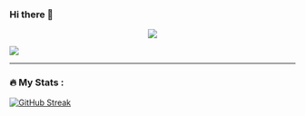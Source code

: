 ### Hi there 👋

<div id="header" align="center">
  <img src="https://media.giphy.com/media/SvFocn0wNMx0iv2rYz/giphy.gif"/>
</div>

![](https://komarev.com/ghpvc/?username=MiroZe&color=blue)

---

### :fire: My Stats :
[![GitHub Streak](http://github-readme-streak-stats.herokuapp.com?user=MiroZe&theme=transparent&date_format=j%20M%5B%20Y%5D)](https://git.io/streak-stats)
